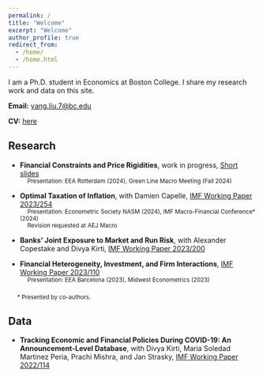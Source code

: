 ```yaml
---
permalink: /
title: "Welcome"
excerpt: "Welcome"
author_profile: true
redirect_from: 
  - /home/
  - /home.html
---
```


I am a Ph.D. student in Economics at Boston College. I share my research work and data on this site. 

**Email:** [yang.liu.7@bc.edu](mailto:yang.liu.7@bc.edu)

**CV:** [here](files/YL_CV_current.pdf)

## Research

* **Financial Constraints and Price Rigidities**, work in progress, [Short slides](files/Finance_Inflation_EEA2024_YL.pdf) <br>
<sub> &emsp;  Presentation: EEA Rotterdam (2024), Green Line Macro Meeting (Fall 2024) <sub>

* **Optimal Taxation of Inflation**, with Damien Capelle,  [IMF Working Paper 2023/254](https://www.imf.org/en/Publications/WP/Issues/2023/12/08/Optimal-Taxation-of-Inflation-542215)  <br>
<sub> &emsp;  Presentation: Econometric Society NASM (2024), IMF Macro-Financial Conference* (2024)  <br>
      &emsp;  Revision requested at AEJ Macro <sub>
  
* **Banks’ Joint Exposure to Market and Run Risk**, with Alexander Copestake and Divya Kirti,  [IMF Working Paper 2023/200](https://www.imf.org/en/Publications/WP/Issues/2023/09/23/Banks-Joint-Exposure-to-Market-and-Run-Risk-539390)

* **Financial Heterogeneity, Investment, and Firm Interactions**,  [IMF Working Paper 2023/110](https://www.imf.org/en/Publications/WP/Issues/2023/05/26/Financial-Heterogeneity-Investment-and-Firm-Interactions-533844)  <br>
<sub> &emsp;  Presentation: EEA Barcelona (2023), Midwest Econometrics (2023) <sub>


&emsp; <sub> * Presented by co-authors. </sub>


## Data
* **Tracking Economic and Financial Policies During COVID-19: An Announcement-Level Database**, with Divya Kirti, Maria Soledad Martinez Peria, Prachi Mishra, and Jan Strasky, [IMF Working Paper 2022/114](https://www.imf.org/en/Publications/WP/Issues/2022/06/03/Tracking-Economic-and-Financial-Policies-During-COVID-19-An-Announcement-Level-Database-518896)



